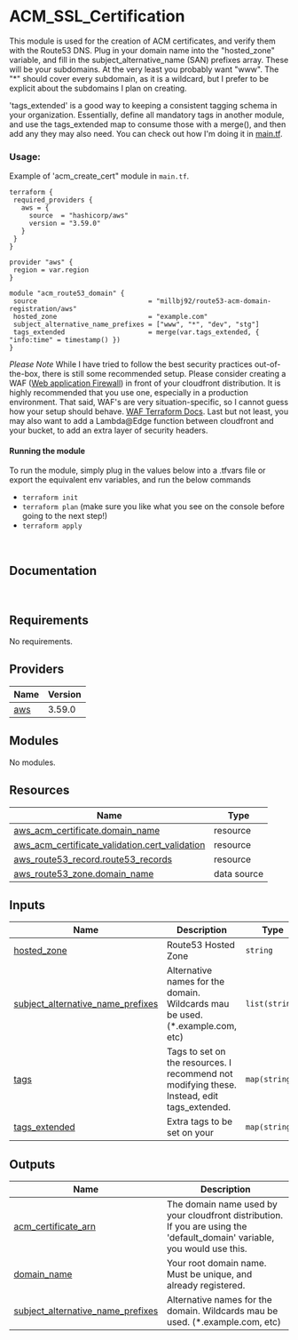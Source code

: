 # ACM_SSL_Certification

This module is used for the creation of ACM certificates, and verify them with the Route53 DNS. Plug in your domain name into the "hosted_zone" variable, and fill in the subject_alternative_name (SAN) prefixes array. These will be your subdomains. At the very least you probably want "www". The "*" should cover every subdomain, as it is a wildcard, but I prefer to be explicit about the subdomains I plan on creating.

'tags_extended' is a good way to keeping a consistent tagging schema in your organization. Essentially, define all mandatory tags in another module, and use the tags_extended map to consume those with a merge(), and then add any they may also need. You can check out how I'm doing it in [main.tf](main.tf).

### Usage:

 Example of 'acm_create_cert" module in `main.tf`.

 ```hcl
terraform {
  required_providers {
    aws = {
      source  = "hashicorp/aws"
      version = "3.59.0"
    }
  }
}

provider "aws" {
  region = var.region
}

module "acm_route53_domain" {
  source                            = "millbj92/route53-acm-domain-registration/aws"
  hosted_zone                       = "example.com"
  subject_alternative_name_prefixes = ["www", "*", "dev", "stg"]
  tags_extended                     = merge(var.tags_extended, { "info:time" = timestamp() })
}
 ```

*Please Note* While I have tried to follow the best security practices out-of-the-box, there is still some recommended setup. Please consider creating a WAF ([Web application Firewall](https://aws.amazon.com/waf/)) in front of your cloudfront distribution. It is highly recommended that you use one, especially in a production environment. That said, WAF's are very situation-specific, so I cannot guess how your setup should behave.
 [WAF Terraform Docs](https://registry.terraform.io/providers/hashicorp/aws/latest/docs/resources/wafv2_web_acl). Last but not least, you may also want to add a Lambda@Edge function between cloudfront and your bucket, to add an extra layer of security headers.

   #### Running the module

 To run the module, simply plug in the values below into a .tfvars file or export the equivalent env variables, and run the below commands

   - `terraform init`
   - `terraform plan` (make sure you like what you see on the console before going to the next step!)
   - `terraform apply`

&nbsp;
## Documentation
&nbsp;
<!-- BEGINNING OF PRE-COMMIT-TERRAFORM DOCS HOOK -->
## Requirements

No requirements.

## Providers

| Name | Version |
|------|---------|
| <a name="provider_aws"></a> [aws](#provider\_aws) | 3.59.0 |

## Modules

No modules.

## Resources

| Name | Type |
|------|------|
| [aws_acm_certificate.domain_name](https://registry.terraform.io/providers/hashicorp/aws/latest/docs/resources/acm_certificate) | resource |
| [aws_acm_certificate_validation.cert_validation](https://registry.terraform.io/providers/hashicorp/aws/latest/docs/resources/acm_certificate_validation) | resource |
| [aws_route53_record.route53_records](https://registry.terraform.io/providers/hashicorp/aws/latest/docs/resources/route53_record) | resource |
| [aws_route53_zone.domain_name](https://registry.terraform.io/providers/hashicorp/aws/latest/docs/data-sources/route53_zone) | data source |

## Inputs

| Name | Description | Type | Default | Required |
|------|-------------|------|---------|:--------:|
| <a name="input_hosted_zone"></a> [hosted\_zone](#input\_hosted\_zone) | Route53 Hosted Zone | `string` | `null` | no |
| <a name="input_subject_alternative_name_prefixes"></a> [subject\_alternative\_name\_prefixes](#input\_subject\_alternative\_name\_prefixes) | Alternative names for the domain. Wildcards mau be used. (*.example.com, etc) | `list(string)` | <pre>[<br>  "www",<br>  "*",<br>  "dev",<br>  "stg"<br>]</pre> | no |
| <a name="input_tags"></a> [tags](#input\_tags) | Tags to set on the resources. I recommend not modifying these. Instead, edit tags\_extended. | `map(string)` | <pre>{<br>  "info:moduleRepo": "https://github.com/millbj92/terraform-aws-route53-acm-domain-registration",<br>  "info:terraform": "true",<br>  "info:terraformModule": "millbj92/route53-acm-custom-domain/aws"<br>}</pre> | no |
| <a name="input_tags_extended"></a> [tags\_extended](#input\_tags\_extended) | Extra tags to be set on your | `map(string)` | `{}` | no |

## Outputs

| Name | Description |
|------|-------------|
| <a name="output_acm_certificate_arn"></a> [acm\_certificate\_arn](#output\_acm\_certificate\_arn) | The domain name used by your cloudfront distribution. If you are using the 'default\_domain' variable, you would use this. |
| <a name="output_domain_name"></a> [domain\_name](#output\_domain\_name) | Your root domain name. Must be unique, and already registered. |
| <a name="output_subject_alternative_name_prefixes"></a> [subject\_alternative\_name\_prefixes](#output\_subject\_alternative\_name\_prefixes) | Alternative names for the domain. Wildcards mau be used. (*.example.com, etc) |
<!-- END OF PRE-COMMIT-TERRAFORM DOCS HOOK -->